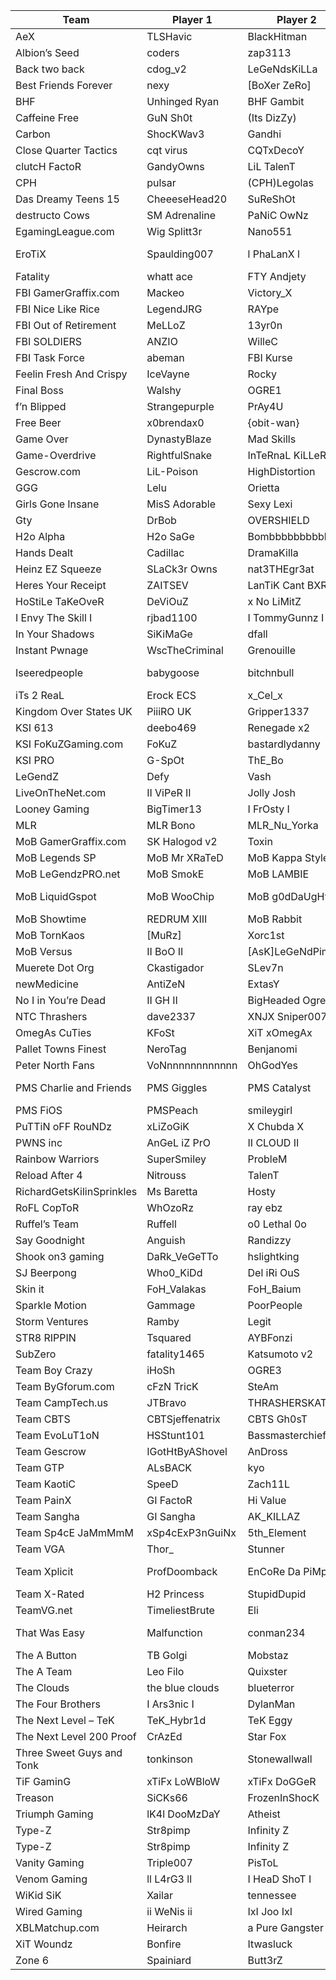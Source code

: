 | Team                      | Player 1        | Player 2         | Player 3        | Player 4         |
|---------------------------|-----------------|------------------|-----------------|------------------|
| AeX                       | TLSHavic        | BlackHitman      | Panther         | condour          |
| Albion’s Seed             | coders          | zap3113          | DroogieB        | buddo            |
| Back two back             | cdog_v2         | LeGeNdsKiLLa     | b2b blackout    | b2b gaara        |
| Best Friends Forever      | nexy            | [BoXer ZeRo]     | [TS Ninja]      | Fishpond         |
| BHF                       | Unhinged Ryan   | BHF Gambit       | FullDelMar      | dragonslayer725  |
| Caffeine Free             | GuN Sh0t        | (Its DizZy)      | xShook          | Kill3n           |
| Carbon                    | ShocKWav3       | Gandhi           | gh057ayame      | Karma            |
| Close Quarter Tactics     | cqt virus       | CQTxDecoY        | CQTxSerenitY    | CQT J3sus        |
| clutcH FactoR             | GandyOwns       | LiL TalenT       | PMS Telina      | Awok3n           |
| CPH                       | pulsar          | (CPH)Legolas     | CPH-Goat        | maygit           |
| Das Dreamy Teens 15       | CheeeseHead20   | SuReShOt         | DrumMeR         | Z4cHmI0fF        |
| destructo Cows            | SM Adrenaline   | PaNiC OwNz       | SM Snowman      | Adulterator JR   |
| EgamingLeague.com         | Wig Splitt3r    | Nano551          | oo legacy oo    | XxExile          |
| EroTiX                    | Spaulding007    | l PhaLanX l      | I Twolf I       | MoB MiZz XRateD  |
| Fatality                  | whatt ace       | FTY Andjety      | FTY Osiris      | EnglishFire      |
| FBI GamerGraffix.com      | Mackeo          | Victory_X        | Slim            | Tupac            |
| FBI Nice Like Rice        | LegendJRG       | RAYpe            | RioOoOo         | [_Scrub_]        |
| FBI Out of Retirement     | MeLLoZ          | 13yr0n           | Slin3y          | Prestigous       |
| FBI SOLDIERS              | ANZIO           | WilleC           | Poker           | JackTheR1pper    |
| FBI Task Force            | abeman          | FBI Kurse        | olrjohn         | FBI MooG         |
| Feelin Fresh And Crispy   | IceVayne        | Rocky            | IMnotGarbage    | bLooD187         |
| Final Boss                | Walshy          | OGRE1            | OGRE2           | Saiyan           |
| f’n Blipped               | Strangepurple   | PrAy4U           | Knowledge       | [TRD]BiZarrE     |
| Free Beer                 | x0brendax0      | {obit-wan}       | goldenrhino     | Ares             |
| Game Over                 | DynastyBlaze    | Mad Skills       | lynxnysm        | H2 Fragged       |
| Game-Overdrive            | RightfulSnake   | InTeRnaL KiLLeR  | Delta222        | NaStY            |
| Gescrow.com               | LiL-Poison      | HighDistortion   | RephoriK        | MoB SkArEcRoW    |
| GGG                       | Lelu            | Orietta          | LiLY            | TeAm_BuRnS       |
| Girls Gone Insane         | MisS Adorable   | Sexy Lexi        | BaBy Ac3        | GoOfeE           |
| Gty                       | DrBob           | OVERSHIELD       | Donut 5SiX1     | BesT MaN         |
| H2o Alpha                 | H2o SaGe        | Bombbbbbbbbbbbb  | The_Decoy       | LaidToRestisCool |
| Hands Dealt               | Cadillac        | DramaKilla       | xHaeZx          | Sini666ster      |
| Heinz EZ Squeeze          | SLaCk3r Owns    | nat3THEgr3at     | COACH m0nst3r   | iTz Eric         |
| Heres Your Receipt        | ZAITSEV         | LanTiK Cant BXR  | FunkyPolak      | Beastish         |
| HoStiLe TaKeOveR          | DeViOuZ         | x No LiMitZ      | XIX Famous XIX  | I FoZ I          |
| I Envy The Skill I        | rjbad1100       | I TommyGunnz I   | Sc4r 88         | X Mayor          |
| In Your Shadows           | SiKiMaGe        | dfall            | Oragnitized     | j0r_dizzle       |
| Instant Pwnage            | WscTheCriminal  | Grenouille       | IPwN CluTchY    | IPwN FrEAk       |
| Iseeredpeople             | babygoose       | bitchnbull       | Untouch4ble1 xX | ExInceNDiA       |
| iTs 2 ReaL                | Erock ECS       | x_Cel_x          | tKo B33F        | Charade          |
| Kingdom Over States UK    | PiiiRO UK       | Gripper1337      | SacredUK        | La1              |
| KSI 613                   | deebo469        | Renegade x2      | GumbY           | Sk8punk49        |
| KSI FoKuZGaming.com       | FoKuZ           | bastardlydanny   | PumaRap3s       | SilverSon        |
| KSI PRO                   | G-SpOt          | ThE_Bo           | Hali            | Skills           |
| LeGendZ                   | Defy            | Vash             | Mack            | StrongSide       |
| LiveOnTheNet.com          | II ViPeR II     | Jolly Josh       | I KaPPasLaPPa I | ONS1AUGH7        |
| Looney Gaming             | BigTimer13      | I FrOsty I       | WaldoX          | Loondog          |
| MLR                       | MLR Bono        | MLR_Nu_Yorka     | MLR_Madness     | MLR_CrImInAl     |
| MoB GamerGraffix.com      | SK Halogod v2   | Toxin            | ToxinsNeighbor  | MimiC            |
| MoB Legends SP            | MoB Mr XRaTeD   | MoB Kappa Style  | I trickst3r I   | JuSt SN1peZ      |
| MoB LeGendzPRO.net        | MoB SmokE       | MoB LAMBIE       | MoB Samurai LP  | MoB ReigN        |
| MoB LiquidGspot           | MoB WooChip     | MoB g0dDaUgHtEr  | MoB SPADES 3612 | MERSK            |
| MoB Showtime              | REDRUM XIII     | MoB Rabbit       | MoB JSnaKe      | SD Roreck        |
| MoB TornKaos              | [MuRz]          | Xorc1st          | AnTHraX         | MoB Axman th     |
| MoB Versus                | II BoO II       | [AsK]LeGeNdPimPs | Detach          | XAcidiaNX        |
| Muerete Dot Org           | Ckastigador     | SLev7n           | DemonioDivino   | MDO McNasty      |
| newMedicine               | AntiZeN         | ExtasY           | XeRoXeD         | SyCAnE           |
| No I in You’re Dead       | II GH II        | BigHeaded Ogre   | Cureforhumanity | duffman2815      |
| NTC Thrashers             | dave2337        | XNJX Sniper007   | Xecx Baller999  | doctor zhivago   |
| OmegAs CuTies             | KFoSt           | XiT xOmegAx      | Hissing         | wreck2own        |
| Pallet Towns Finest       | NeroTag         | Benjanomi        | I am NuBcAkE    | I Paul Bunyan I  |
| Peter North Fans          | VoNnnnnnnnnnnnn | OhGodYes         | I BLitZ AcE I   | II ShaKeL II     |
| PMS Charlie and Friends   | PMS Giggles     | PMS Catalyst     | PMS Oath Keeper | PMS Miss X       |
| PMS FiOS                  | PMSPeach        | smileygirl       | pmsclantart     | MaryJanePMS      |
| PuTTiN oFF RouNDz         | xLiZoGiK        | X Chubda X       | Tr0jan2         | deadlysniper101  |
| PWNS inc                  | AnGeL iZ PrO    | II CLOUD II      | General PWNS    | II F0RCE II      |
| Rainbow Warriors          | SuperSmiley     | ProbleM          | ToPh3rs         | GI PR1M0         |
| Reload After 4            | Nitrouss        | TalenT           | FearItSelf      | st0n3r_2         |
| RichardGetsKilinSprinkles | Ms Baretta      | Hosty            | I SaDiStiC I    | JiM iZ GooD      |
| RoFL CopToR               | WhOzoRz         | ray ebz          | AnZieTy         | Master_Cheese1   |
| Ruffel’s Team             | Ruffell         | o0 Lethal 0o     | chutieboy       | Omega FTW        |
| Say Goodnight             | Anguish         | Randizzy         | jaybizzle       | Tr1gg3R          |
| Shook on3 gaming          | DaRk_VeGeTTo    | hslightking      | Pyrocy          | Shook_On3        |
| SJ Beerpong               | Who0_KiDd       | Del iRi OuS      | x LloYd         | billabret        |
| Skin it                   | FoH_Valakas     | FoH_Baium        | FoH Antharas    | Si Kyphosis      |
| Sparkle Motion            | Gammage         | PoorPeople       | JigglyDeath     | PimpHandStrong   |
| Storm Ventures            | Ramby           | Legit            | Naded           | Poon             |
| STR8 RIPPIN               | Tsquared        | AYBFonzi         | Foulacy         | Cpt Anarchy      |
| SubZero                   | fatality1465    | Katsumoto v2     | profantiy x     | eFf eH TeE eeE   |
| Team Boy Crazy            | iHoSh           | OGRE3            | lx Ace xl       | Spye             |
| Team ByGforum.com         | cFzN TricK      | SteAm            | Jered8laze      | DementedThrone   |
| Team CampTech.us          | JTBravo         | THRASHERSKATER6  | w3sl3y v2       | gor3 shot        |
| Team CBTS                 | CBTSjeffenatrix | CBTS Gh0sT       | CBTS Barron     | CBTS Shockey     |
| Team EvoLuT1oN            | HSStunt101      | Bassmasterchief  | Walsair         | Professa         |
| Team Gescrow              | IGotHtByAShovel | AnDross          | U SepaR redruM  | MudVayne         |
| Team GTP                  | ALsBACK         | kyo              | ll Rob II       | DukeOfCheese     |
| Team KaotiC               | SpeeD           | Zach11L          | Alamo           | l BaTMaYnE l     |
| Team PainX                | GI FactoR       | Hi Value         | Dasteez         | Xenios           |
| Team Sangha               | GI Sangha       | AK_KILLAZ        | DemonofDrt124   | d1sast3rpiece    |
| Team Sp4cE JaMmMmM        | xSp4cExP3nGuiNx | 5th_Element      | Slevin          | NoVABaller       |
| Team VGA                  | Thor_           | Stunner          | QuAKe           | I WaCKeD I       |
| Team Xplicit              | ProfDoomback    | EnCoRe Da PiMp   | LegenD x FeaR   | MoB SiCk TaCtiCz |
| Team X-Rated              | H2 Princess     | StupidDupid      | TankGirl9       | xDeUc3x          |
| TeamVG.net                | TimeliestBrute  | Eli              | RuDY_ReBoRN     | Xena             |
| That Was Easy             | Malfunction     | conman234        | Not SWAT BASHER | xk00chx          |
| The A Button              | TB Golgi        | Mobstaz          | TS Edrix        | ShOcKa PwN       |
| The A Team                | Leo Filo        | Quixster         | PuN             | r-Ryo            |
| The Clouds                | the blue clouds | blueterror       | White is SicK   | The Grey         |
| The Four Brothers         | I Ars3nic I     | DylanMan         | H2pro godlik3   | ItsOwnlyBossi    |
| The Next Level – TeK      | TeK_Hybr1d      | TeK Eggy         | TeK_Snyper      | KillaZ           |
| The Next Level 200 Proof  | CrAzEd          | Star Fox         | FieLdeR SON     | TwYLighT         |
| Three Sweet Guys and Tonk | tonkinson       | Stonewallwall    | Xorg            | KingOTown        |
| TiF GaminG                | xTiFx LoWBloW   | xTiFx DoGGeR     | xTiFx MoRi4     | xTiFxScArFaCe    |
| Treason                   | SiCKs66         | FrozenInShocK    | GG Ghost        | Not Infamy       |
| Triumph Gaming            | lK4l DooMzDaY   | Atheist          | SpaawN          | crackpantss      |
| Type-Z                    | Str8pimp        | Infinity Z       | I Hulk I        | Ownat1on         |
| Type-Z                    | Str8pimp        | Infinity Z       | I Hulk I        | Ownat1on         |
| Vanity Gaming             | Triple007       | PisToL           | elamitewarrior  | FoSsiK           |
| Venom Gaming              | ll L4rG3 ll     | I HeaD ShoT I    | vG xMatriXx     | AdVenT sh0T      |
| WiKid SiK                 | Xailar          | tennessee        | D u t c H       | BlacK [StaR]     |
| Wired Gaming              | ii WeNis ii     | IxI Joo IxI      | pharaoh         | II JROOT II      |
| XBLMatchup.com            | Heirarch        | a Pure Gangster  | Alex            | ZeroWolf         |
| XiT Woundz                | Bonfire         | Itwasluck        | KillerN         | Samurai          |
| Zone 6                    | Spainiard       | Butt3rZ          | Cypher          | Jo3              |
